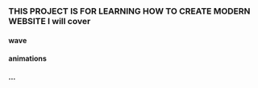 ### THIS PROJECT IS FOR LEARNING HOW TO CREATE MODERN WEBSITE I will cover
 #### wave 
 #### animations 
 #### ...
 